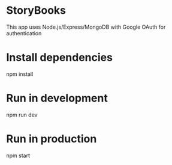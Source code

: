 # StoryBooks

This app uses Node.js/Express/MongoDB with Google OAuth for authentication

# Install dependencies

npm install

# Run in development

npm run dev

# Run in production

npm start
